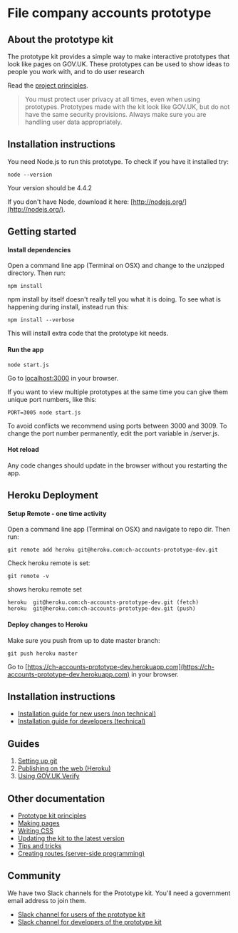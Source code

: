 # File company accounts prototype

## About the prototype kit

The prototype kit provides a simple way to make interactive prototypes that look like pages on GOV.UK. These prototypes can be used to show ideas to people you work with, and to do user research

Read the [project principles](docs/principles.md).

> You must protect user privacy at all times, even when using prototypes. Prototypes made with the kit look like GOV.UK, but do not have the same security provisions. Always make sure you are handling user data appropriately.

## Installation instructions

You need Node.js to run this prototype. To check if you have it installed try:

```
node --version
```

Your version should be 4.4.2

If you don't have Node, download it here: [http://nodejs.org/](http://nodejs.org/).

## Getting started

#### Install dependencies

Open a command line app (Terminal on OSX) and change to the unzipped directory. Then run:

```
npm install
```

npm install by itself doesn't really tell you what it is doing. To see what is happening during install, instead run this:

```
npm install --verbose
```

This will install extra code that the prototype kit needs.

#### Run the app

```
node start.js
```

Go to [localhost:3000](http://localhost:3000) in your browser.

If you want to view multiple prototypes at the same time you can give them unique port numbers, like this:

```
PORT=3005 node start.js
```

To avoid conflicts we recommend using ports between 3000 and 3009. To change the port number permanently, edit the port variable in /server.js.

#### Hot reload

Any code changes should update in the browser without you restarting the app.

## Heroku Deployment

#### Setup Remote - one time activity

Open a command line app (Terminal on OSX) and navigate to repo dir. Then run:

```
git remote add heroku git@heroku.com:ch-accounts-prototype-dev.git
```

Check heroku remote is set:

```
git remote -v
```
shows heroku remote set
```
heroku	git@heroku.com:ch-accounts-prototype-dev.git (fetch)
heroku	git@heroku.com:ch-accounts-prototype-dev.git (push)
```

#### Deploy changes to Heroku

Make sure you push from up to date master branch:

```
git push heroku master
```

Go to [https://ch-accounts-prototype-dev.herokuapp.com](https://ch-accounts-prototype-dev.herokuapp.com) in your browser.

## Installation instructions

- [Installation guide for new users (non technical)](docs/install/introduction.md)
- [Installation guide for developers (technical)](docs/developer-install-instructions.md)

## Guides

1. [Setting up git](docs/guides/setting-up-git.md)
2. [Publishing on the web (Heroku)](docs/guides/publishing-on-heroku.md)
3. [Using GOV.UK Verify](docs/guides/using-verify.md)

## Other documentation

- [Prototype kit principles](docs/principles.md)
- [Making pages](docs/making-pages.md)
- [Writing CSS](docs/writing-css.md)
- [Updating the kit to the latest version](docs/updating-the-kit.md)
- [Tips and tricks](docs/tips-and-tricks.md)
- [Creating routes (server-side programming)](docs/creating-routes.md)

## Community

We have two Slack channels for the Prototype kit. You'll need a government email address to join them.

* [Slack channel for users of the prototype kit](https://ukgovernmentdigital.slack.com/messages/prototype-kit/)
* [Slack channel for developers of the prototype kit](https://ukgovernmentdigital.slack.com/messages/prototype-kit-dev/)
